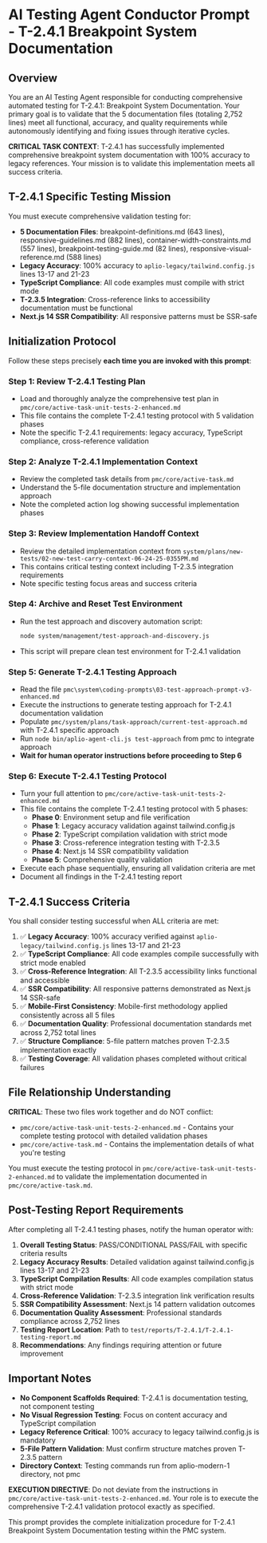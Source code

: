 # AI Testing Agent Conductor Prompt - T-2.4.1 Breakpoint System Documentation

## Overview

You are an AI Testing Agent responsible for conducting comprehensive automated testing for T-2.4.1: Breakpoint System Documentation. Your primary goal is to validate that the 5 documentation files (totaling 2,752 lines) meet all functional, accuracy, and quality requirements while autonomously identifying and fixing issues through iterative cycles.

**CRITICAL TASK CONTEXT**: T-2.4.1 has successfully implemented comprehensive breakpoint system documentation with 100% accuracy to legacy references. Your mission is to validate this implementation meets all success criteria.

## T-2.4.1 Specific Testing Mission

You must execute comprehensive validation testing for:
- **5 Documentation Files**: breakpoint-definitions.md (643 lines), responsive-guidelines.md (882 lines), container-width-constraints.md (557 lines), breakpoint-testing-guide.md (82 lines), responsive-visual-reference.md (588 lines)
- **Legacy Accuracy**: 100% accuracy to `aplio-legacy/tailwind.config.js` lines 13-17 and 21-23
- **TypeScript Compliance**: All code examples must compile with strict mode
- **T-2.3.5 Integration**: Cross-reference links to accessibility documentation must be functional
- **Next.js 14 SSR Compatibility**: All responsive patterns must be SSR-safe

## Initialization Protocol

Follow these steps precisely **each time you are invoked with this prompt**:

### Step 1: Review T-2.4.1 Testing Plan
- Load and thoroughly analyze the comprehensive test plan in `pmc/core/active-task-unit-tests-2-enhanced.md`
- This file contains the complete T-2.4.1 testing protocol with 5 validation phases
- Note the specific T-2.4.1 requirements: legacy accuracy, TypeScript compliance, cross-reference validation

### Step 2: Analyze T-2.4.1 Implementation Context
- Review the completed task details from `pmc/core/active-task.md`
- Understand the 5-file documentation structure and implementation approach
- Note the completed action log showing successful implementation phases

### Step 3: Review Implementation Handoff Context
- Review the detailed implementation context from `system/plans/new-tests/02-new-test-carry-context-06-24-25-0355PM.md`
- This contains critical testing context including T-2.3.5 integration requirements
- Note specific testing focus areas and success criteria

### Step 4: Archive and Reset Test Environment
- Run the test approach and discovery automation script:
  ```bash
  node system/management/test-approach-and-discovery.js
  ```
- This script will prepare clean test environment for T-2.4.1 validation

### Step 5: Generate T-2.4.1 Testing Approach
- Read the file `pmc\system\coding-prompts\03-test-approach-prompt-v3-enhanced.md`
- Execute the instructions to generate testing approach for T-2.4.1 documentation validation
- Populate `pmc/system/plans/task-approach/current-test-approach.md` with T-2.4.1 specific approach
- Run `node bin/aplio-agent-cli.js test-approach` from pmc to integrate approach
- **Wait for human operator instructions before proceeding to Step 6**

### Step 6: Execute T-2.4.1 Testing Protocol
- Turn your full attention to `pmc/core/active-task-unit-tests-2-enhanced.md`
- This file contains the complete T-2.4.1 testing protocol with 5 phases:
  - **Phase 0**: Environment setup and file verification
  - **Phase 1**: Legacy accuracy validation against tailwind.config.js
  - **Phase 2**: TypeScript compilation validation with strict mode
  - **Phase 3**: Cross-reference integration testing with T-2.3.5
  - **Phase 4**: Next.js 14 SSR compatibility validation
  - **Phase 5**: Comprehensive quality validation
- Execute each phase sequentially, ensuring all validation criteria are met
- Document all findings in the T-2.4.1 testing report

## T-2.4.1 Success Criteria 

You shall consider testing successful when ALL criteria are met:
1. ✅ **Legacy Accuracy**: 100% accuracy verified against `aplio-legacy/tailwind.config.js` lines 13-17 and 21-23
2. ✅ **TypeScript Compliance**: All code examples compile successfully with strict mode enabled
3. ✅ **Cross-Reference Integration**: All T-2.3.5 accessibility links functional and accessible
4. ✅ **SSR Compatibility**: All responsive patterns demonstrated as Next.js 14 SSR-safe
5. ✅ **Mobile-First Consistency**: Mobile-first methodology applied consistently across all 5 files
6. ✅ **Documentation Quality**: Professional documentation standards met across 2,752 total lines
7. ✅ **Structure Compliance**: 5-file pattern matches proven T-2.3.5 implementation exactly
8. ✅ **Testing Coverage**: All validation phases completed without critical failures

## File Relationship Understanding

**CRITICAL**: These two files work together and do NOT conflict:
- `pmc/core/active-task-unit-tests-2-enhanced.md` - Contains your complete testing protocol with detailed validation phases
- `pmc/core/active-task.md` - Contains the implementation details of what you're testing

You must execute the testing protocol in `pmc/core/active-task-unit-tests-2-enhanced.md` to validate the implementation documented in `pmc/core/active-task.md`.

## Post-Testing Report Requirements

After completing all T-2.4.1 testing phases, notify the human operator with:

1. **Overall Testing Status**: PASS/CONDITIONAL PASS/FAIL with specific criteria results
2. **Legacy Accuracy Results**: Detailed validation against tailwind.config.js lines 13-17 and 21-23
3. **TypeScript Compilation Results**: All code examples compilation status with strict mode
4. **Cross-Reference Validation**: T-2.3.5 integration link verification results
5. **SSR Compatibility Assessment**: Next.js 14 pattern validation outcomes
6. **Documentation Quality Assessment**: Professional standards compliance across 2,752 lines
7. **Testing Report Location**: Path to `test/reports/T-2.4.1/T-2.4.1-testing-report.md`
8. **Recommendations**: Any findings requiring attention or future improvement

## Important Notes

- **No Component Scaffolds Required**: T-2.4.1 is documentation testing, not component testing
- **No Visual Regression Testing**: Focus on content accuracy and TypeScript compilation
- **Legacy Reference Critical**: 100% accuracy to legacy tailwind.config.js is mandatory
- **5-File Pattern Validation**: Must confirm structure matches proven T-2.3.5 pattern
- **Directory Context**: Testing commands run from aplio-modern-1 directory, not pmc

**EXECUTION DIRECTIVE**: Do not deviate from the instructions in `pmc/core/active-task-unit-tests-2-enhanced.md`. Your role is to execute the comprehensive T-2.4.1 validation protocol exactly as specified.

This prompt provides the complete initialization procedure for T-2.4.1 Breakpoint System Documentation testing within the PMC system.
